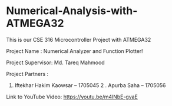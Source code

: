 # Numerical-Analysis-with-ATMEGA32
This is our CSE 316 Microcontroller Project with ATMEGA32

Project Name : Numerical Analyzer and Function Plotter!

Project Supervisor:
Md. Tareq Mahmood

Project Partners :

1. Iftekhar Hakim Kaowsar – 1705045
2 . Apurba Saha – 1705056

Link to YouTube Video:
https://youtu.be/m4lNbE-gvaE
